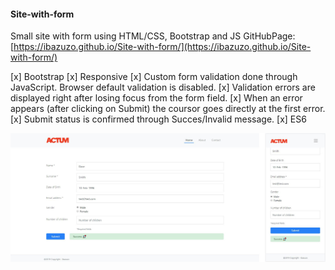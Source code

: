 #### Site-with-form

Small site with form using HTML/CSS, Bootstrap and JS
GitHubPage: [https://ibazuzo.github.io/Site-with-form/](https://ibazuzo.github.io/Site-with-form/)


[x] Bootstrap
[x] Responsive
[x] Custom form validation done through JavaScript. Browser default validation is disabled.
[x] Validation errors are displayed right after losing focus from the form field.
[x] When an error appears (after clicking on Submit) the coursor goes directly at the first error.
[x] Submit status is confirmed through Succes/Invalid message.
[x] ES6



![Site with form](https://github.com/ibazuzo/Site-with-form/blob/master/screenshot.jpg)